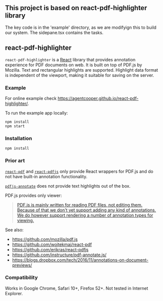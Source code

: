 
## This project is based on react-pdf-highlighter library
The key code is in the 'example' directory, as we are modifyign this to build our system. The sidepane.tsx contains the tasks. 

## react-pdf-highlighter

`react-pdf-highlighter` is a [React](https://reactjs.org/) library that provides annotation experience for PDF documents on web. It is built on top of PDF.js by Mozilla. Text and rectangular highlights are supported. Highlight
data format is independent of the viewport, making it suitable for saving on the
server.

### Example

For online example check https://agentcooper.github.io/react-pdf-highlighter/.

To run the example app locally:

```
npm install
npm start
```


### Installation

`npm install `

### Prior art

[`react-pdf`](https://github.com/wojtekmaj/react-pdf) and
[`react-pdfjs`](https://github.com/erikras/react-pdfjs) only provide React
wrappers for PDF.js and do not have built-in annotation functionality.

[`pdfjs-annotate`](https://github.com/instructure/pdf-annotate.js/) does not
provide text highlights out of the box.

PDF.js provides only viewer:

> [PDF.js is mainly written for reading PDF files, not editing them. Because of that we don't yet support adding any kind of annotations. We do however support rendering a number of annotation types for viewing.](https://github.com/mozilla/pdf.js/wiki/Frequently-Asked-Questions#is-it-possible-to-add-annotations-to-a-pdf)

See also:

- https://github.com/mozilla/pdf.js
- https://github.com/wojtekmaj/react-pdf
- https://github.com/erikras/react-pdfjs
- https://github.com/instructure/pdf-annotate.js/
- https://blogs.dropbox.com/tech/2016/11/annotations-on-document-previews/

### Compatibility

Works in Google Chrome, Safari 10+, Firefox 52+. Not tested in Internet
Explorer.
